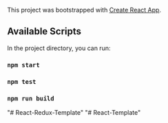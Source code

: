 This project was bootstrapped with [Create React App](https://github.com/facebook/create-react-app).

## Available Scripts

In the project directory, you can run:

### `npm start`

### `npm test`

### `npm run build`


"# React-Redux-Template" 
"# React-Template" 
